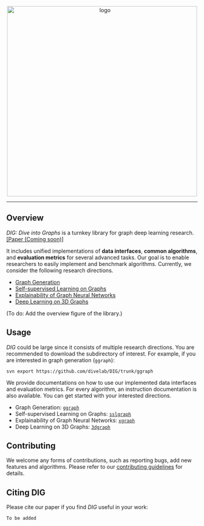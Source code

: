 <p align="center">
<img src="https://github.com/divelab/DIG/blob/main/imgs/DIG-logo.jpg" width="500" class="center" alt="logo"/>
    <br/>
</p>

------



## Overview
*DIG: Dive into Graphs* is a turnkey library for graph deep learning research. [[Paper (Coming soon)]](https://github.com/divelab/DIG)

It includes unified implementations of **data interfaces**, **common algorithms**, and **evaluation metrics** for several advanced tasks. Our goal is to enable researchers to easily implement and benchmark algorithms. Currently, we consider the following research directions.

* [Graph Generation](https://github.com/divelab/DIG/tree/main/dig/ggraph)
* [Self-supervised Learning on Graphs]()
* [Explainability of Graph Neural Networks](https://github.com/divelab/DIG/tree/main/dig/xgraph)
* [Deep Learning on 3D Graphs](https://github.com/divelab/DIG/tree/main/dig/3dgraph)

(To do: Add the overview figure of the library.)

## Usage

*DIG* could be large since it consists of multiple research directions. You are recommended to download the subdirectory of interest. For example, if you are interested in graph generation (`ggraph`):

```shell script
svn export https://github.com/divelab/DIG/trunk/ggraph
```

We provide documentations on how to use our implemented data interfaces and evaluation metrics. For every algorithm, an instruction documentation is also available. You can get started with your interested directions.

* Graph Generation: [`ggraph`](https://github.com/divelab/DIG/tree/main/dig/ggraph)
* Self-supervised Learning on Graphs: [`sslgraph`]()
* Explainability of Graph Neural Networks: [`xgraph`](https://github.com/divelab/DIG/tree/main/dig/xgraph)
* Deep Learning on 3D Graphs: [`3dgraph`](https://github.com/divelab/DIG/tree/main/dig/3dgraph)


## Contributing

We welcome any forms of contributions, such as reporting bugs, add new features and algorithms. Please refer to our [contributing guidelines](https://github.com/divelab/DIG/blob/main/CONTRIBUTING.md) for details.


## Citing DIG

Please cite our paper if you find *DIG* useful in your work:
```
To be added
```
